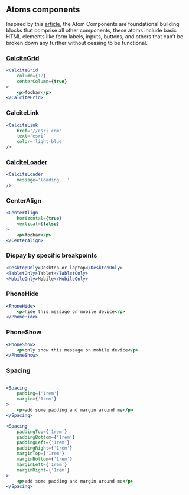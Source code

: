 ## Atoms components

Inspired by this [article](https://atomicdesign.bradfrost.com/chapter-2/), the Atom Components are foundational building blocks that comprise all other components, these atoms include basic HTML elements like form labels, inputs, buttons, and others that can’t be broken down any further without ceasing to be functional.

### [CalciteGrid](http://esri.github.io/calcite-web/documentation/grid/#container)
```jsx
<CalciteGrid 
    column={12} 
    centerColumn={true}
>
    <p>foobar</p>
</CalciteGrid>
```

### CalciteLink
```jsx
<CalciteLink
    href='//esri.com' 
    text='esri'
    color='light-blue'
/>
```

### [CalciteLoader](http://esri.github.io/calcite-web/documentation/components/#loader)
```jsx
<CalciteLoader
    message='loading...'
/>
```

### CenterAlign

```jsx
<CenterAlign
    horizontal={true}
    vertical={false}
>
    <p>foobar</p>
</CenterAlign>
```

### Dispay by specific breakpoints

```jsx
<DesktopOnly>Desktop or laptop</DesktopOnly>
<TabletOnly>Tablet</TabletOnly>
<MobileOnly>Mobile</MobileOnly>
```

### PhoneHide

```jsx
<PhoneHide>
    <p>hide this message on mobile device</p>
</PhoneHide>
```

### PhoneShow

```jsx
<PhoneShow>
    <p>only show this message on mobile device</p>
</PhoneShow>
```

### Spacing

```jsx

<Spacing
    padding={'1rem'}
    margin={'1rem'}
>
    <p>add some padding and margin around me</p>
</Spacing>

<Spacing
    paddingTop={'1rem'}
    paddingBottom={'1rem'}
    paddingLeft={'1rem'}
    paddingRight={'1rem'}
    marginTop={'1rem'}
    marginBottom={'1rem'}
    marginLeft={'1rem'}
    marginRight={'1rem'}
>
    <p>add some padding and margin around me</p>
</Spacing>

```